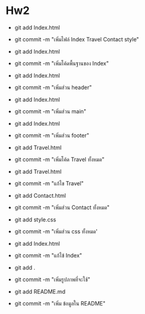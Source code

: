# Hw2

- git add Index.html
- git commit -m "เพิ่มไฟล์ Index Travel Contact style"

- git add Index.html
- git commit -m "เพิ่มโค้ดพื้นฐานของ Index"

- git add Index.html
- git commit -m "เพิ่มส่วน header"

- git add Index.html
- git commit -m "เพิ่มส่วน main"

- git add Index.html
- git commit -m "เพิ่มส่วน footer"

- git add Travel.html
- git commit -m "เพิ่มโค้ด Travel ทั้งหมด"

- git add Travel.html
- git commit -m "แก้ไข Travel"

- git add Contact.html
- git commit -m "เพิ่มส่วน Contact ทั้งหมด"

- git add style.css
- git commit -m "เพิ่มส่วน css ทั้งหมด'

- git add Index.html
- git commit -m "แก้ไข้ Index"

- git add .
- git commit -m "เพิ่มรูปภาพที่จะใช้"

- git add README.md
- git commit -m "เพิ่ม ข้อมูลใน README"

